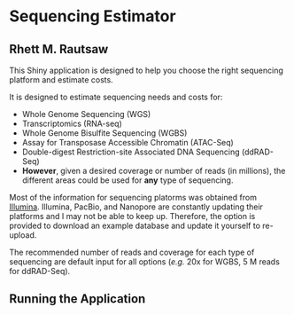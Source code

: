 # Sequencing Estimator
## Rhett M. Rautsaw

This Shiny application is designed to help you choose the right sequencing platform and estimate costs.

It is designed to estimate sequencing needs and costs for:

- Whole Genome Sequencing (WGS)
- Transcriptomics (RNA-seq)
- Whole Genome Bisulfite Sequencing (WGBS)
- Assay for Transposase Accessible Chromatin (ATAC-Seq)
- Double-digest Restriction-site Associated DNA Sequencing (ddRAD-Seq)
- **However**, given a desired coverage or number of reads (in millions), the different areas could be used for **any** type of sequencing.

Most of the information for sequencing platorms was obtained from [Illumina](https://www.illumina.com/systems/sequencing-platforms.html). Illumina, PacBio, and Nanopore are constantly updating their platforms and I may not be able to keep up. Therefore, the option is provided to download an example database and update it yourself to re-upload.

The recommended number of reads and coverage for each type of sequencing are default input for all options (*e.g.* 20x for WGBS, 5 M reads for ddRAD-Seq). 

## Running the Application


